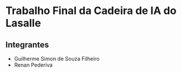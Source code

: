 # Trabalho Final da Cadeira de IA do Lasalle
## Integrantes
* Guilherme Simon de Souza Filheiro
* Renan Pederiva